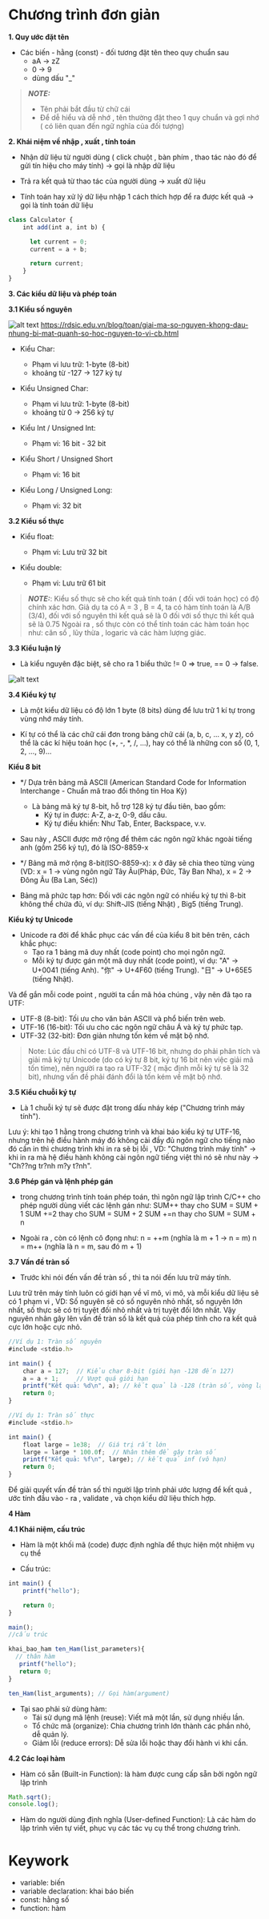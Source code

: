 # Chương trình đơn giản

**1. Quy ước đặt tên**

- Các biến - hằng (const) - đối tương đặt tên theo quy chuẩn sau
  - aA -> zZ
  - 0 -> 9
  - dùng dấu "\_"

> **_NOTE:_**
>
> - Tên phải bắt đầu từ chữ cái
> - Để dễ hiểu và dễ nhớ , tên thường đặt theo 1 quy chuẩn và gợi nhớ ( có liên quan đến ngữ nghĩa của đối tượng)

**2. Khái niệm về nhập , xuất , tính toán**

- Nhận dữ liệu từ người dùng ( click chuột , bàn phím , thao tác nào đó để gửi tín hiệu cho máy tính) -> gọi là nhập dữ liệu

- Trả ra kết quả từ thao tác của người dùng -> xuất dữ liệu

- Tính toán hay xử lý dữ liệu nhập 1 cách thích hợp để ra được kết quả -> gọi là tính toán dữ liệu

```js
class Calculator {
    int add(int a, int b) {

      let current = 0;
      current = a + b;

      return current;
    }
}
```

**3. Các kiểu dữ liệu và phép toán**

**3.1 Kiểu số nguyên**

![alt text](image/bieu-dien-nhi-phan.png)
https://rdsic.edu.vn/blog/toan/giai-ma-so-nguyen-khong-dau-nhung-bi-mat-quanh-so-hoc-nguyen-to-vi-cb.html

- Kiểu Char:

  - Phạm vi lưu trữ: 1-byte (8-bit)
  - khoảng từ -127 -> 127 ký tự

- Kiểu Unsigned Char:

  - Phạm vi lưu trữ: 1-byte (8-bit)
  - khoảng từ 0 -> 256 ký tự

- Kiểu Int / Unsigned Int:

  - Phạm vi: 16 bit - 32 bit

- Kiểu Short / Unsigned Short

  - Phạm vi: 16 bit

- Kiểu Long / Unsigned Long:
  - Phạm vi: 32 bit

**3.2 Kiểu số thực**

- Kiểu float:

  - Phạm vi: Lưu trữ 32 bit

- Kiểu double:
  - Phạm vi: Lưu trữ 61 bit

> **_NOTE:_**: Kiểu số thực sẽ cho kết quả tính toán ( đối với toán học) có độ
> chính xác hơn. Giả dụ ta có A = 3 , B = 4, ta có hàm tính toán là A/B (3/4),
> đối với số nguyên thì kết quả sẽ là 0
> đối với số thực thì kết quả sẽ là 0.75
> Ngoài ra , số thực còn có thể tính toán các hàm toán học như: căn số , lũy
> thừa , logaric và các hàm lượng giác.

**3.3 Kiểu luận lý**

- Là kiểu nguyên đặc biệt, sẽ cho ra 1 biểu thức != 0 => true, == 0 -> false.

![alt text](image/phep-toan-luan-ly.png)

**3.4 Kiểu ký tự**

- Là một kiểu dữ liệu có độ lớn 1 byte (8 bits) dùng để lưu trữ 1 kí tự trong vùng nhớ máy tính.

- Kí tự có thể là các chữ cái đơn trong bảng chữ cái (a, b, c, ... x, y z), có thể là các kí hiệu toán học (+, -, \*, /, ...), hay có thể là những con số (0, 1, 2, ..., 9)...

**Kiểu 8 bit**

- \*/ Dựa trên bảng mã ASCII (American Standard Code for Information Interchange - Chuẩn mã trao đổi thông tin Hoa Kỳ)

  - Là bảng mã ký tự 8-bit, hỗ trợ 128 ký tự đầu tiên, bao gồm:
    - Ký tự in được: A-Z, a-z, 0-9, dấu câu.
    - Ký tự điều khiển: Như Tab, Enter, Backspace, v.v.

- Sau này , ASCII được mở rộng để thêm các ngôn ngữ khác ngoài tiếng anh (gồm 256 ký tự), đó là ISO-8859-x

- \*/ Bảng mã mở rộng 8-bit(ISO-8859-x):
  x ở đây sẽ chia theo từng vùng (VD: x = 1 -> vùng ngôn ngữ Tây Âu(Pháp, Đức, Tây Ban Nha), x = 2 -> Đông Âu (Ba Lan, Séc))

- Bảng mã phức tạp hơn:
  Đối với các ngôn ngữ có nhiều ký tự thì 8-bit không thể chứa đủ, ví dụ: Shift-JIS (tiếng Nhật) , Big5 (tiếng Trung).

**Kiểu ký tự Unicode**

- Unicode ra đời để khắc phục các vấn đề của kiểu 8 bit bên trên, cách khắc phục:
  - Tạo ra 1 bảng mã duy nhất (code point) cho mọi ngôn ngữ.
  - Mỗi ký tự được gán một mã duy nhất (code point), ví dụ:
    "A" → U+0041 (tiếng Anh).
    "你" → U+4F60 (tiếng Trung).
    "日" → U+65E5 (tiếng Nhật).

Và để gắn mỗi code point , người ta cần mã hóa chúng , vậy nên đã tạo ra UTF:

- UTF-8 (8-bit): Tối ưu cho văn bản ASCII và phổ biến trên web.
- UTF-16 (16-bit): Tối ưu cho các ngôn ngữ châu Á và ký tự phức tạp.
- UTF-32 (32-bit): Đơn giản nhưng tốn kém về mặt bộ nhớ.

> Note: Lúc đầu chỉ có UTF-8 và UTF-16 bit, nhưng do phải phân tích và giải mã ký
> tự Unicode (do có ký tự 8 bit, ký tự 16 bit nên việc giải mã tốn time), nên
> người ra tạo ra UTF-32 ( mặc định mỗi ký tự sẽ là 32 bit), nhưng vấn đề phải
> đánh đổi là tốn kém về mặt bộ nhớ.

**3.5 Kiểu chuỗi ký tự**

- Là 1 chuỗi ký tự sẽ được đặt trong dấu nháy kép ("Chương trình máy tính").

Lưu ý: khi tạo 1 hằng trong chương trình và khai báo kiểu ký tự UTF-16, nhưng trên hệ điều hành máy đó không cài đầy đủ ngôn ngữ cho tiếng nào đó cần in thì chương trình khi in ra sẽ bị lỗi ,
VD: "Chương trình máy tính" -> khi in ra mà hệ điều hành không cài ngôn ngữ tiếng việt thì nó sẽ như này -> "Ch??ng tr?nh m?y t?nh".

**3.6 Phép gán và lệnh phép gán**

- trong chương trình tính toán phép toán, thì ngôn ngữ lập trình C/C++ cho phép người dùng viết các lệnh gán như:
  SUM++ thay cho SUM = SUM + 1
  SUM +=2 thay cho SUM = SUM + 2
  SUM +=n thay cho SUM = SUM + n

- Ngoài ra , còn có lệnh cô đọng như:
  n = ++m (nghĩa là m + 1 -> n = m)
  n = m++ (nghĩa là n = m, sau đó m + 1)

**3.7 Vấn đề tràn số**

- Trước khi nói đến vấn đề tràn số , thì ta nói đến lưu trữ máy tính.

Lưu trữ trên máy tính luôn có giới hạn về vĩ mô, vi mô, và mỗi kiểu dữ liệu sẽ có 1 phạm vi , VD: Số nguyên sẽ có số nguyên nhỏ nhất, số nguyên lớn nhất, số thực sẽ có trị tuyệt đối nhỏ nhất và trị tuyệt đối lớn nhất.
Vậy nguyên nhân gây lên vấn đề tràn số là kết quả của phép tính cho ra kết quả cực lớn hoặc cực nhỏ.

```js
//Ví dụ 1: Tràn số nguyên
#include <stdio.h>

int main() {
    char a = 127;  // Kiểu char 8-bit (giới hạn -128 đến 127)
    a = a + 1;     // Vượt quá giới hạn
    printf("Kết quả: %d\n", a); // kết quả là -128 (tràn số, vòng lại giá trị nhỏ nhất)
    return 0;
}
```

```js
//Ví dụ 1: Tràn số thực
#include <stdio.h>

int main() {
    float large = 1e38;  // Giá trị rất lớn
    large = large * 100.0f;  // Nhân thêm để gây tràn số
    printf("Kết quả: %f\n", large); // kết quả inf (vô hạn)
    return 0;
}
```

Để giải quyết vấn đề tràn số thì người lập trình phải ước lượng để kết quả , ước tính đầu vào - ra , validate , và chọn kiểu dữ liệu thích hợp.

**4 Hàm**

**4.1 Khái niệm, cấu trúc**

- Hàm là một khối mã (code) được định nghĩa để thực hiện một nhiệm vụ cụ thể

- Cấu trúc:

```js
int main() {
    printf("hello");

    return 0;
}

main();
//cấu trúc

khai_bao_ham ten_Ham(list_parameters){
  // thân hàm
   printf("hello");
   return 0;
}

ten_Ham(list_arguments); // Gọi hàm(argument)
```

- Tại sao phải sử dùng hàm:
  - Tái sử dụng mã lệnh (reuse): Viết mã một lần, sử dụng nhiều lần.
  - Tổ chức mã (organize): Chia chương trình lớn thành các phần nhỏ, dễ quản lý.
  - Giảm lỗi (reduce errors): Dễ sửa lỗi hoặc thay đổi hành vi khi cần.

**4.2 Các loại hàm**

- Hàm có sẵn (Built-in Function): là hàm được cung cấp sẵn bởi ngôn ngữ lập trình

```js
Math.sqrt();
console.log();
```

- Hàm do người dùng định nghĩa (User-defined Function): Là các hàm do lập trình viên tự viết, phục vụ các tác vụ cụ thể trong chương trình.

# Keywork

- variable: biến
- variable declaration: khai báo biến
- const: hằng số
- function: hàm
